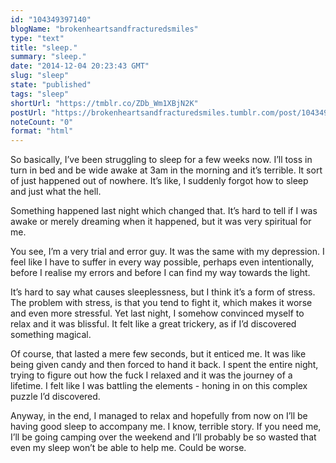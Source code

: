 ```yaml
---
id: "104349397140"
blogName: "brokenheartsandfracturedsmiles"
type: "text"
title: "sleep."
summary: "sleep."
date: "2014-12-04 20:23:43 GMT"
slug: "sleep"
state: "published"
tags: "sleep"
shortUrl: "https://tmblr.co/ZDb_Wm1XBjN2K"
postUrl: "https://brokenheartsandfracturedsmiles.tumblr.com/post/104349397140/sleep"
noteCount: "0"
format: "html"
---
```


So basically, I’ve been struggling to sleep for a few weeks now. I’ll toss in turn in bed and be wide awake at 3am in the morning and it’s terrible. It sort of just happened out of nowhere. It’s like, I suddenly forgot how to sleep and just what the hell. 

Something happened last night which changed that. It’s hard to tell if I was awake or merely dreaming when it happened, but it was very spiritual for me.

You see, I’m a very trial and error guy. It was the same with my depression. I feel like I have to suffer in every way possible, perhaps even intentionally, before I realise my errors and before I can find my way towards the light. 

It’s hard to say what causes sleeplessness, but I think it’s a form of stress. The problem with stress, is that you tend to fight it, which makes it worse and even more stressful. Yet last night, I somehow convinced myself to relax and it was blissful. It felt like a great trickery, as if I’d discovered something magical. 

Of course, that lasted a mere few seconds, but it enticed me. It was like being given candy and then forced to hand it back. I spent the entire night, trying to figure out how the fuck I relaxed and it was the journey of a lifetime. I felt like I was battling the elements - honing in on this complex puzzle I’d discovered. 

Anyway, in the end, I managed to relax and hopefully from now on I’ll be having good sleep to accompany me. I know, terrible story. If you need me, I’ll be going camping over the weekend and I’ll probably be so wasted that even my sleep won’t be able to help me. Could be worse.